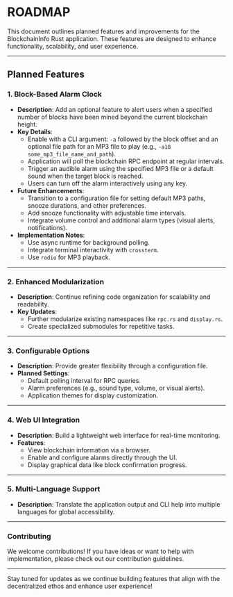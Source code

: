 # ROADMAP

This document outlines planned features and improvements for the BlockchainInfo Rust application. These features are designed to enhance functionality, scalability, and user experience.

---

## Planned Features

### **1. Block-Based Alarm Clock**
- **Description**: Add an optional feature to alert users when a specified number of blocks have been mined beyond the current blockchain height.
- **Key Details**:
  - Enable with a CLI argument: `-a` followed by the block offset and an optional file path for an MP3 file to play (e.g., `-a18 some_mp3_file_name_and_path`).
  - Application will poll the blockchain RPC endpoint at regular intervals.
  - Trigger an audible alarm using the specified MP3 file or a default sound when the target block is reached.
  - Users can turn off the alarm interactively using any key.
- **Future Enhancements**:
  - Transition to a configuration file for setting default MP3 paths, snooze durations, and other preferences.
  - Add snooze functionality with adjustable time intervals.
  - Integrate volume control and additional alarm types (visual alerts, notifications).
- **Implementation Notes**:
  - Use async runtime for background polling.
  - Integrate terminal interactivity with `crossterm`.
  - Use `rodio` for MP3 playback.

---

### **2. Enhanced Modularization**
- **Description**: Continue refining code organization for scalability and readability.
- **Key Updates**:
  - Further modularize existing namespaces like `rpc.rs` and `display.rs`.
  - Create specialized submodules for repetitive tasks.

---

### **3. Configurable Options**
- **Description**: Provide greater flexibility through a configuration file.
- **Planned Settings**:
  - Default polling interval for RPC queries.
  - Alarm preferences (e.g., sound type, volume, or visual alerts).
  - Application themes for display customization.

---

### **4. Web UI Integration**
- **Description**: Build a lightweight web interface for real-time monitoring.
- **Features**:
  - View blockchain information via a browser.
  - Enable and configure alarms directly through the UI.
  - Display graphical data like block confirmation progress.

---

### **5. Multi-Language Support**
- **Description**: Translate the application output and CLI help into multiple languages for global accessibility.

---

### **Contributing**
We welcome contributions! If you have ideas or want to help with implementation, please check out our contribution guidelines.

---

Stay tuned for updates as we continue building features that align with the decentralized ethos and enhance user experience!
